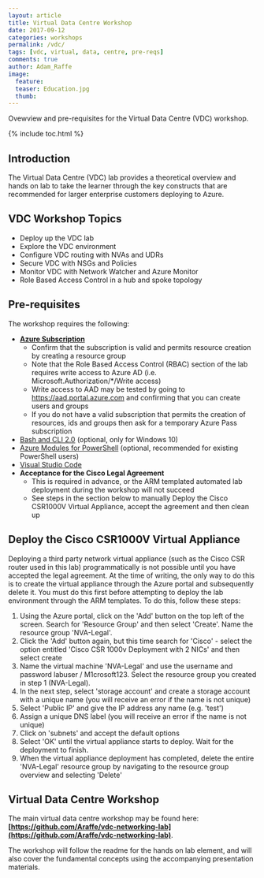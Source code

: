 ```yaml
---
layout: article
title: Virtual Data Centre Workshop
date: 2017-09-12
categories: workshops
permalink: /vdc/
tags: [vdc, virtual, data, centre, pre-reqs]
comments: true
author: Adam_Raffe
image:
  feature: 
  teaser: Education.jpg
  thumb: 
---
```

Ovewview and pre-requisites for the Virtual Data Centre (VDC) workshop.

{% include toc.html %}

## Introduction
The Virtual Data Centre (VDC) lab provides a theoretical overview and hands on lab to take the learner through the key constructs that are recommended for larger enterprise customers deploying to Azure.     

## VDC Workshop Topics
* Deploy up the VDC lab 
* Explore the VDC environment
* Configure VDC routing with NVAs and UDRs
* Secure VDC with NSGs and Policies
* Monitor VDC with Network Watcher and Azure Monitor
* Role Based Access Control in a hub and spoke topology

## Pre-requisites
The workshop requires the following:
* **[Azure Subscription](../prereqs/prereqSubscription.md)**
  * Confirm that the subscription is valid and permits resource creation by creating a resource group
  * Note that the Role Based Access Control (RBAC) section of the lab requires write access to Azure AD (i.e. Microsoft.Authorization/*/Write access)
  * Write access to AAD may be tested by going to https://aad.portal.azure.com and confirming that you can create users and groups
  * If you do not have a valid subscription that permits the creation of resources, ids and groups then ask for a temporary Azure Pass subscription
* [Bash and CLI 2.0](../prereqs/prereqLxss.md) (optional, only for Windows 10)
* [Azure Modules for PowerShell](../prereqs/prereqPowershell.md) (optional, recommended for existing PowerShell users)
* [Visual Studio Code](../prereqs/prereqVscode.md)
* **Acceptance for the Cisco Legal Agreement**
  * This is required in advance, or the ARM templated automated lab deployment during the workshop will not succeed
  * See steps in the section below to manually Deploy the Cisco CSR1000V Virtual Appliance, accept the agreement and then clean up 

## Deploy the Cisco CSR1000V Virtual Appliance

Deploying a third party network virtual appliance (such as the Cisco CSR router used in this lab) programmatically is not possible until you have accepted the legal agreement. At the time of writing, the only way to do this is to create the virtual appliance through the Azure portal and subsequently delete it. You must do this first before attempting to deploy the lab environment through the ARM templates. To do this, follow these steps:

1. Using the Azure portal, click on the 'Add' button on the top left of the screen. Search for 'Resource Group' and then select 'Create'. Name the resource group 'NVA-Legal'.
2. Click the 'Add' button again, but this time search for 'Cisco' - select the option entitled 'Cisco CSR 1000v Deployment with 2 NICs' and then select create
3. Name the virtual machine 'NVA-Legal' and use the username and password labuser / M1crosoft123. Select the resource group you created in step 1 (NVA-Legal).
4. In the next step, select 'storage account' and create a storage account with a unique name (you will receive an error if the name is not unique)
5. Select 'Public IP' and give the IP address any name (e.g. 'test')
6. Assign a unique DNS label (you will receive an error if the name is not unique)
7. Click on 'subnets' and accept the default options
8. Select 'OK' until the virtual appliance starts to deploy. Wait for the deployment to finish.
9. When the virtual appliance deployment has completed, delete the entire 'NVA-Legal' resource group by navigating to the resource group overview and selecting 'Delete'

## Virtual Data Centre Workshop 

The main virtual data centre workshop may be found here:
**[https://github.com/Araffe/vdc-networking-lab](https://github.com/Araffe/vdc-networking-lab)**.

The workshop will follow the readme for the hands on lab element, and will also cover the fundamental concepts using the accompanying presentation materials. 


